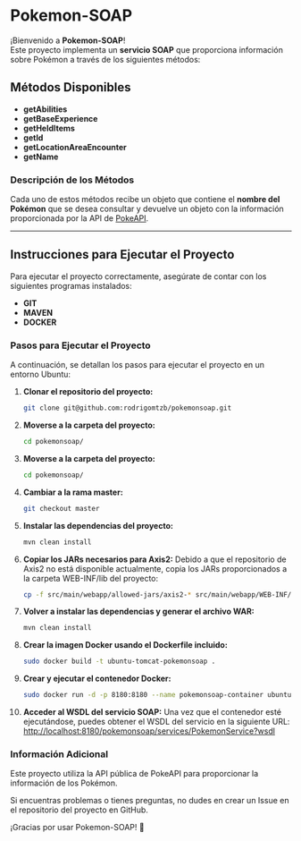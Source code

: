 # Pokemon-SOAP

¡Bienvenido a **Pokemon-SOAP**!  
Este proyecto implementa un **servicio SOAP** que proporciona información sobre Pokémon a través de los siguientes métodos:

## Métodos Disponibles
- **getAbilities**  
- **getBaseExperience**  
- **getHeldItems**  
- **getId**  
- **getLocationAreaEncounter**  
- **getName**  

### Descripción de los Métodos
Cada uno de estos métodos recibe un objeto que contiene el **nombre del Pokémon** que se desea consultar y devuelve un objeto con la información proporcionada por la API de [PokeAPI](https://pokeapi.co/).

---

## Instrucciones para Ejecutar el Proyecto

Para ejecutar el proyecto correctamente, asegúrate de contar con los siguientes programas instalados:

- **GIT**  
- **MAVEN**  
- **DOCKER**  

### Pasos para Ejecutar el Proyecto

A continuación, se detallan los pasos para ejecutar el proyecto en un entorno Ubuntu:

1. **Clonar el repositorio del proyecto:**
   ```bash
   git clone git@github.com:rodrigomtzb/pokemonsoap.git

2. **Moverse a la carpeta del proyecto:**
   ```bash
   cd pokemonsoap/
3. **Moverse a la carpeta del proyecto:**
   ```bash
   cd pokemonsoap/

4. **Cambiar a la rama master:**
   ```bash
   git checkout master
   
5. **Instalar las dependencias del proyecto:**
   ```bash
   mvn clean install
6. **Copiar los JARs necesarios para Axis2:**
   Debido a que el repositorio de Axis2 no está disponible actualmente, copia los JARs proporcionados a la carpeta WEB-INF/lib del proyecto:
   ```bash
   cp -f src/main/webapp/allowed-jars/axis2-* src/main/webapp/WEB-INF/lib/

7. **Volver a instalar las dependencias y generar el archivo WAR:**
   ```bash
   mvn clean install

8. **Crear la imagen Docker usando el Dockerfile incluido:**
   ```bash
   sudo docker build -t ubuntu-tomcat-pokemonsoap .

9. **Crear y ejecutar el contenedor Docker:**
   ```bash
   sudo docker run -d -p 8180:8180 --name pokemonsoap-container ubuntu-tomcat-pokemonsoap

10. **Acceder al WSDL del servicio SOAP:**
   Una vez que el contenedor esté ejecutándose, puedes obtener el WSDL del servicio en la siguiente URL:
[http://localhost:8180/pokemonsoap/services/PokemonService?wsdl](http://localhost:8180/pokemonsoap/services/PokemonService?wsdl)

### Información Adicional
Este proyecto utiliza la API pública de PokeAPI para proporcionar la información de los Pokémon.

Si encuentras problemas o tienes preguntas, no dudes en crear un Issue en el repositorio del proyecto en GitHub.

¡Gracias por usar Pokemon-SOAP! 🐾

